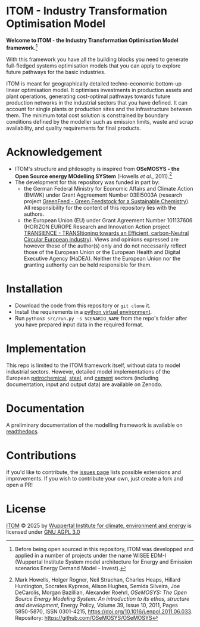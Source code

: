 
# ITOM - Industry Transformation Optimisation Model

**Welcome to ITOM - the Industry Transformation Optimisation Model framework.**[^1]

With this framework you have all the building blocks you need to generate full-fledged systems optimisation models that you can apply to explore future pathways for the basic industries.

ITOM is meant for geographically detailed techno-economic bottom-up linear optimisation model. It optimises investments in production assets and plant operations, generating cost-optimal pathways towards future production networks in the industrial sectors that you have defined. It can account for single plants or production sites and the infrastructure between them. The minimum total cost solution is constrained by boundary conditions defined by the modeller such as emission limits, waste and scrap availability, and quality requirements for final products.

[^1]: Before being open sourced in this repository, ITOM was developped and applied in a number of projects under the name WISEE EDM-I (Wuppertal Institute System model architecture for Energy and Emission scenarios Energy Demand Model - Invest).

# Acknowledgement
* ITOM's structure and philosophy is inspired from **OSeMOSYS - the Open Source energy MOdelling SYStem** (Howells *et al.*, 2011).[^2]
* The development for this repository was funded in part by:
    - the German Federal Ministry for Economic Affairs and Climate Action (BMWK) under Grant Aggreement Number 03EI5003A (research project [GreenFeed - Green Feedstock for a Sustainable Chemistry](https://wupperinst.org/en/p/wi/p/s/pd/1993)). All responsibility for the content of this repository lies with the authors.
    - the European Union (EU) under Grant Agreement Number 101137606 (HORIZON EUROPE Research and Innovation Action project [TRANSIENCE - TRANSItioning towards an Efficient, carbon-Neutral Circular European industry](https://www.transience.eu/)). Views and opinions expressed are however those of the author(s) only and do not necessarily reflect those of the European Union or the European Health and Digital Executive Agency (HaDEA). Neither the European Union nor the granting authority can be held responsible for them.

[^2]: Mark Howells, Holger Rogner, Neil Strachan, Charles Heaps, Hillard Huntington, Socrates Kypreos, Alison Hughes, Semida Silveira, Joe DeCarolis, Morgan Bazillian, Alexander Roehrl,
*OSeMOSYS: The Open Source Energy Modeling System: An introduction to its ethos, structure and development*,
Energy Policy, Volume 39, Issue 10, 2011, Pages 5850-5870,
ISSN 0301-4215, https://doi.org/10.1016/j.enpol.2011.06.033.
Repository: https://github.com/OSeMOSYS/OSeMOSYS

# Installation
 - Download the code from this repository or `git clone` it.
 - Install the requirements in a [python virtual environment](https://packaging.python.org/en/latest/guides/installing-using-pip-and-virtual-environments/).
 - Run `python3 src/run.py -s SCENARIO_NAME` from the repo's folder after you have prepared input data in the required format.

 <!-- stop parsing here on readthedocs -->

# Implementation
This repo is limited to the ITOM framework itself, without data to model industrial sectors.
However, detailed model implementations of the European [petrochemical](https://doi.org/10.5281/zenodo.15773103), [steel](https://doi.org/10.5281/zenodo.15772719), and [cement](https://doi.org/10.5281/zenodo.15773257) sectors 
(including documentation, input and output data) are available on Zenodo.

# Documentation
A preliminary documentation of the modelling framework is available on [readthedocs](https://itom.readthedocs.io/en/latest/).

# Contributions
If you'd like to contribute, the [issues page](https://github.com/wupperinst/itom/issues) lists possible extensions and improvements.
If you wish to contribute your own, just create a fork and open a PR!

# License
[ITOM](https://github.com/wupperinst/itom) © 2025 by [Wuppertal Institute for climate, environment and energy](https://wupperinst.org/) is licensed under [GNU AGPL 3.0](https://www.gnu.org/licenses/agpl-3.0.html)


